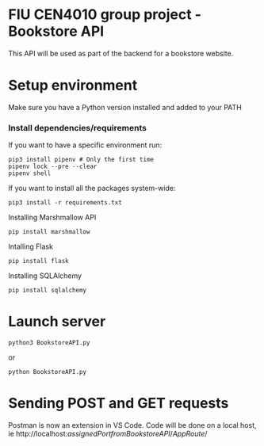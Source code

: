 # FIU CEN4010 group project - Bookstore API

This API will be used as part of the backend for a bookstore website.

# Setup environment

Make sure you have a Python version installed and added to your PATH

### Install dependencies/requirements

If you want to have a specific environment run:

    pip3 install pipenv # Only the first time
    pipenv lock --pre --clear
    pipenv shell

If you want to install all the packages system-wide:

    pip3 install -r requirements.txt

Installing Marshmallow API

    pip install marshmallow

Intalling Flask

    pip install flask

Installing SQLAlchemy

    pip install sqlalchemy

# Launch server

    python3 BookstoreAPI.py

or

    python BookstoreAPI.py

# Sending POST and GET requests

Postman is now an extension in VS Code.
Code will be done on a local host, ie http://localhost:_assignedPortfromBookstoreAPI_/_AppRoute_/
